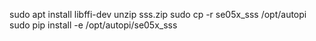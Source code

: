 sudo apt install libffi-dev
unzip sss.zip
sudo cp -r se05x_sss /opt/autopi
sudo pip install -e /opt/autopi/se05x_sss
